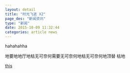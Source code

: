 ```yaml
---
layout: detail
title: "时光飞逝 X2"
page_des: "新闻资讯"
type: "新闻"
date: 2015-10-09 11:32:44
categories: article news
---
```



hahahahha

地要地地厅地枯无可奈何需要无可奈何地枯无可奈何地顶替 枯地

[this](http://www.baidu.com)
